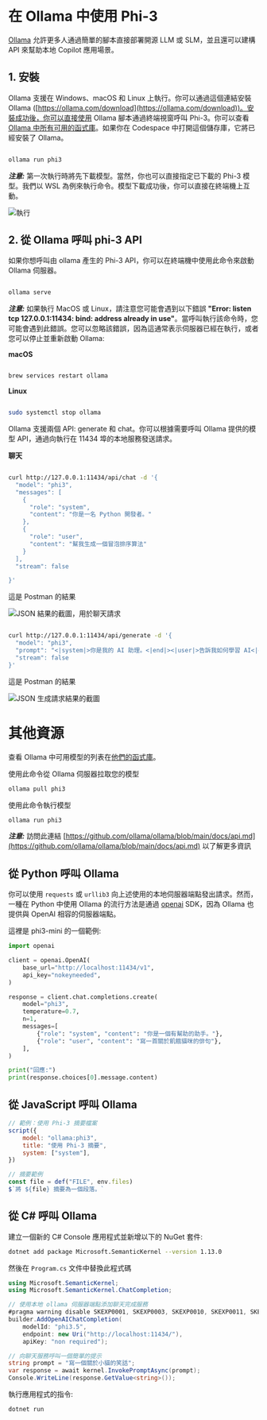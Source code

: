 ﻿# **在 Ollama 中使用 Phi-3**

[Ollama](https://ollama.com) 允許更多人通過簡單的腳本直接部署開源 LLM 或 SLM，並且還可以建構 API 來幫助本地 Copilot 應用場景。

## **1. 安裝**

Ollama 支援在 Windows、macOS 和 Linux 上執行。你可以通過這個連結安裝 Ollama ([https://ollama.com/download](https://ollama.com/download))。安裝成功後，你可以直接使用 Ollama 腳本通過終端視窗呼叫 Phi-3。你可以查看 [Ollama 中所有可用的函式庫](https://ollama.com/library)。如果你在 Codespace 中打開這個儲存庫，它將已經安裝了 Ollama。

```bash

ollama run phi3

```

***注意:*** 第一次執行時將先下載模型。當然，你也可以直接指定已下載的 Phi-3 模型。我們以 WSL 為例來執行命令。模型下載成功後，你可以直接在終端機上互動。

![執行](../../../../imgs/02/Ollama/ollama_run.png)

## **2. 從 Ollama 呼叫 phi-3 API**

如果你想呼叫由 ollama 產生的 Phi-3 API，你可以在終端機中使用此命令來啟動 Ollama 伺服器。

```bash

ollama serve

```

***注意:*** 如果執行 MacOS 或 Linux，請注意您可能會遇到以下錯誤 <b>"Error: listen tcp 127.0.0.1:11434: bind: address already in use"</b>。當呼叫執行該命令時，您可能會遇到此錯誤。您可以忽略該錯誤，因為這通常表示伺服器已經在執行，或者您可以停止並重新啟動 Ollama:

**macOS**

```bash

brew services restart ollama

```

**Linux**

```bash

sudo systemctl stop ollama

```

Ollama 支援兩個 API: generate 和 chat。你可以根據需要呼叫 Ollama 提供的模型 API，通過向執行在 11434 埠的本地服務發送請求。

**聊天**

```bash

curl http://127.0.0.1:11434/api/chat -d '{
  "model": "phi3",
  "messages": [
    {
      "role": "system",
      "content": "你是一名 Python 開發者。"
    },
    {
      "role": "user",
      "content": "幫我生成一個冒泡排序算法"
    }
  ],
  "stream": false

}'

```

這是 Postman 的結果

![JSON 結果的截圖，用於聊天請求](../../../../imgs/02/Ollama/ollama_chat.png)

```bash

curl http://127.0.0.1:11434/api/generate -d '{
  "model": "phi3",
  "prompt": "<|system|>你是我的 AI 助理。<|end|><|user|>告訴我如何學習 AI<|end|><|assistant|>",
  "stream": false
}'

```

這是 Postman 的結果

![JSON 生成請求結果的截圖](../../../../imgs/02/Ollama/ollama_gen.png)

# 其他資源

查看 Ollama 中可用模型的列表在[他們的函式庫](https://ollama.com/library)。

使用此命令從 Ollama 伺服器拉取您的模型

```bash
ollama pull phi3
```

使用此命令執行模型

```bash
ollama run phi3
```

***注意:*** 訪問此連結 [https://github.com/ollama/ollama/blob/main/docs/api.md](https://github.com/ollama/ollama/blob/main/docs/api.md) 以了解更多資訊

## 從 Python 呼叫 Ollama

你可以使用 `requests` 或 `urllib3` 向上述使用的本地伺服器端點發出請求。然而，一種在 Python 中使用 Ollama 的流行方法是通過 [openai](https://pypi.org/project/openai/) SDK，因為 Ollama 也提供與 OpenAI 相容的伺服器端點。

這裡是 phi3-mini 的一個範例:

```python
import openai

client = openai.OpenAI(
    base_url="http://localhost:11434/v1",
    api_key="nokeyneeded",
)

response = client.chat.completions.create(
    model="phi3",
    temperature=0.7,
    n=1,
    messages=[
        {"role": "system", "content": "你是一個有幫助的助手。"},
        {"role": "user", "content": "寫一首關於飢餓貓咪的俳句"},
    ],
)

print("回應:")
print(response.choices[0].message.content)
```

## 從 JavaScript 呼叫 Ollama

```javascript
// 範例：使用 Phi-3 摘要檔案
script({
    model: "ollama:phi3",
    title: "使用 Phi-3 摘要",
    system: ["system"],
})

// 摘要範例
const file = def("FILE", env.files)
$`將 ${file} 摘要為一個段落。`
```

## 從 C# 呼叫 Ollama

建立一個新的 C# Console 應用程式並新增以下的 NuGet 套件:

```bash
dotnet add package Microsoft.SemanticKernel --version 1.13.0
```

然後在 `Program.cs` 文件中替換此程式碼

```csharp
using Microsoft.SemanticKernel;
using Microsoft.SemanticKernel.ChatCompletion;

// 使用本地 ollama 伺服器端點添加聊天完成服務
#pragma warning disable SKEXP0001, SKEXP0003, SKEXP0010, SKEXP0011, SKEXP0050, SKEXP0052
builder.AddOpenAIChatCompletion(
    modelId: "phi3.5",
    endpoint: new Uri("http://localhost:11434/"),
    apiKey: "non required");

// 向聊天服務呼叫一個簡單的提示
string prompt = "寫一個關於小貓的笑話";
var response = await kernel.InvokePromptAsync(prompt);
Console.WriteLine(response.GetValue<string>());
```

執行應用程式的指令:

```bash
dotnet run
```

